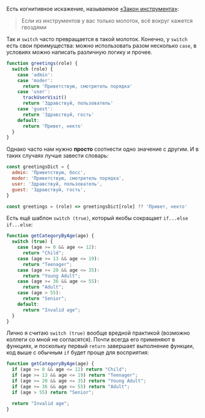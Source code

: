 Есть когнитивное искажение, называемое [«Закон инструмента»](https://ru.wikipedia.org/wiki/Золотой_молоток):

> Если из инструментов у вас только молоток, всё вокруг кажется гвоздями

Так и `switch` часто превращается в такой молоток. Конечно, у `switch` есть свои преимущества: можно использовать разом несколько `case`, в условиях можно написать различную логику и прочее.

```js
function greetings(role) {
  switch (role) {
    case 'admin':
    case 'moder':
      return 'Приветствую, смотритель порядка'
    case 'user':
      trackUserVisit()
      return 'Здравствуй, пользователь'
    case 'guest':
      return 'Здравствуй, гость'
    default:
      return 'Привет, некто'
  }
}
```

Однако часто нам нужно **просто** соотнести одно значение с другим. И в таких случаях лучше завести словарь:

```js
const greetingsDict = {
  admin: 'Приветствую, босс',
  moder: 'Приветствую, смотритель порядка',
  user: 'Здравствуй, пользователь',
  guest: 'Здравствуй, гость',
}

const greetings = (role) => greetingsDict[role] ?? 'Привет, некто'
```

Есть ещё шаблон `switch (true)`, который якобы сокращает `if...else if...else`:

```js
function getCategoryByAge(age) {
  switch (true) {
    case (age >= 0 && age <= 12):
      return "Child";
    case (age >= 13 && age <= 19):
      return "Teenager";
    case (age >= 20 && age <= 35):
      return "Young Adult";
    case (age >= 36 && age <= 55):
      return "Adult";
    case (age > 55):
      return "Senior";
    default:
      return "Invalid age";
  }
}
```

Лично я считаю `switch (true)` вообще вредной практикой (возможно коллеги со мной не согласятся). Почти всегда его применяют в функциях, и поскольку первый `return` завершает выполнение функции, код выше с обычным `if` будет проще для восприятия:

```js
function getCategoryByAge(age) {
  if (age >= 0 && age <= 12) return "Child";
  if (age >= 13 && age <= 19) return "Teenager";
  if (age >= 20 && age <= 35) return "Young Adult";
  if (age >= 36 && age <= 55) return "Adult";
  if (age > 55) return "Senior";

  return "Invalid age";
}
```
